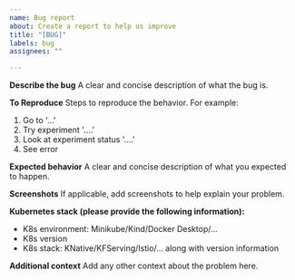 ```yaml
---
name: Bug report
about: Create a report to help us improve
title: "[BUG]"
labels: bug
assignees: ""

---
```


**Describe the bug**
A clear and concise description of what the bug is.

**To Reproduce**
Steps to reproduce the behavior. For example:
1. Go to '...'
2. Try experiment '....'
3. Look at experiment status  '....'
4. See error

**Expected behavior**
A clear and concise description of what you expected to happen.

**Screenshots**
If applicable, add screenshots to help explain your problem.

**Kubernetes stack (please provide the following information):**
 - K8s environment: Minikube/Kind/Docker Desktop/...
 - K8s version
 - K8s stack: KNative/KFServing/Istio/... along with version information

**Additional context**
Add any other context about the problem here.
